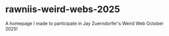 # rawniis-weird-webs-2025
A homepage I made to participate in Jay Zuerndorfer's Weird Web October 2025!
